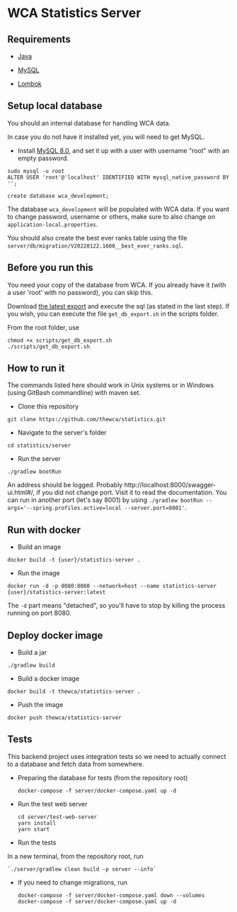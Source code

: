 # WCA Statistics Server

## Requirements

- [Java](https://www.java.com/pt-BR/)

- [MySQL](https://dev.mysql.com/doc/refman/8.0/en/linux-installation.html)

- [Lombok](https://projectlombok.org/)

## Setup local database

You should an internal database for handling WCA data.

In case you do not have it installed yet, you will need to get MySQL.

- Install [MySQL 8.0](https://dev.mysql.com/doc/refman/8.0/en/linux-installation.html), and set it up with a user with username "root" with an empty password.

```
sudo mysql -u root
ALTER USER 'root'@'localhost' IDENTIFIED WITH mysql_native_password BY '';

create database wca_development;
```

The database `wca_development` will be populated with WCA data. If you want to change password, username or others, make sure to also change on `application-local.properties`.

You should also create the best ever ranks table using the file `server/db/migration/V20220122.1600__best_ever_ranks.sql`.

## Before you run this

You need your copy of the database from WCA. If you already have it (with a user 'root' with no password), you can skip this.

Download [the latest export](https://www.worldcubeassociation.org/wst/wca-developer-database-dump.zip) and execute the sql (as stated in the last step). If you wish, you can execute the file `get_db_export.sh` in the scripts folder.

From the root folder, use

```
chmod +x scripts/get_db_export.sh
./scripts/get_db_export.sh
```

## How to run it

The commands listed here should work in Unix systems or in Windows (using GitBash commandline) with maven set.

- Clone this repository

`git clone https://github.com/thewca/statistics.git`

- Navigate to the server's folder

`cd statistics/server`

- Run the server

`./gradlew bootRun`

An address should be logged. Probably http://localhost:8000/swagger-ui.html#/, if you did not change port. Visit it to read the documentation. You can run in another port (let's say 8001) by using `./gradlew bootRun --args='--spring.profiles.active=local --server.port=8001'`.

## Run with docker

- Build an image

`docker build -t {user}/statistics-server .`

- Run the image

`docker run -d -p 8080:8080 --network=host --name statistics-server {user}/statistics-server:latest`

The `-d` part means "detached", so you'll have to stop by killing the process running on port 8080.

## Deploy docker image

- Build a jar

`./gradlew build`

- Build a docker image

`docker build -t thewca/statistics-server .`

- Push the image

`docker push thewca/statistics-server`

## Tests

This backend project uses integration tests so we need to actually connect to a database and fetch data from somewhere.

- Preparing the database for tests (from the repository root)

    `docker-compose -f server/docker-compose.yaml up -d`

- Run the test web server

    ```
    cd server/test-web-server
    yarn install
    yarn start
    ```

- Run the tests

In  a new terminal, from the repository root, run

    `./server/gradlew clean build -p server --info`

- If you need to change migrations, run

    ```
    docker-compose -f server/docker-compose.yaml down --volumes
    docker-compose -f server/docker-compose.yaml up -d
    ```